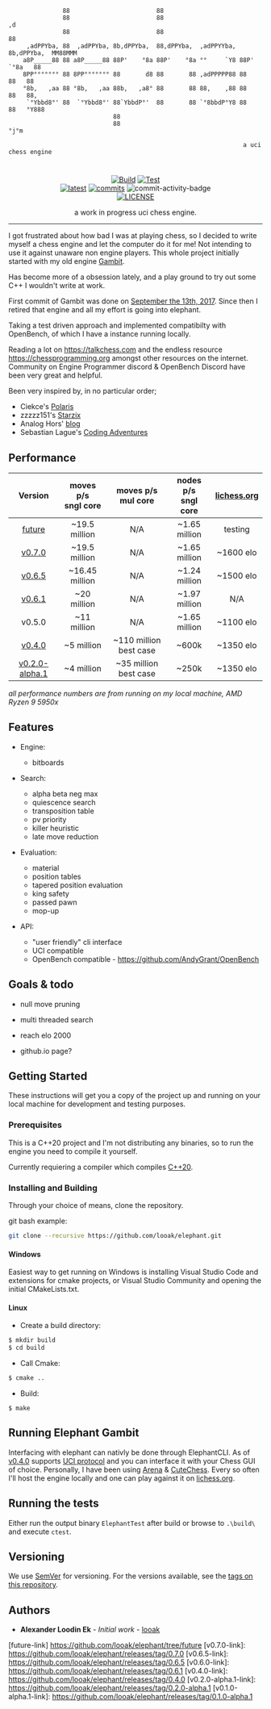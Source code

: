 ```
               88                        88
               88                        88                                   ,d
               88                        88                                   88
     ,adPPYba, 88  ,adPPYba, 8b,dPPYba,  88,dPPYba,  ,adPPYYba, 8b,dPPYba,  MM88MMM
    a8P_____88 88 a8P_____88 88P'    °8a 88P'    °8a °°     `Y8 88P'   `°8a   88
    8PP°°°°°°° 88 8PP°°°°°°° 88       d8 88       88 ,adPPPPP88 88       88   88
    °8b,   ,aa 88 °8b,   ,aa 88b,   ,a8° 88       88 88,    ,88 88       88   88,
     `°Ybbd8°' 88  `°Ybbd8°' 88`YbbdP°'  88       88 `°8bbdP°Y8 88       88   °Y888
                             88
                             88                                                °j°m

                                                                 a uci chess engine
```

<div align="center">

# 
[![Build][build-badge]][build-link]
[![Test][test-badge]][test-link] </br>
[![latest][release-badge]][release-link]
[![commits][commits-badge]][commits-link] 
![commit-activity-badge]</br>
[![LICENSE][license-badge]][license-link]

a work in progress uci chess engine.
</div>

---
I got frustrated about how bad I was at playing chess, so I decided to write myself a chess engine and let the computer do it for me! Not intending to use it against unaware non engine players. This whole project initially started with my old engine [Gambit](https://github.com/looak/Gambit).

Has become more of a obsession lately, and a play ground to try out some C++ I wouldn't write at work.

First commit of Gambit was done on [September the 13th, 2017](https://github.com/looak/Gambit/commit/73ed8535876da5e2de65c7e9c1351b21b536912e). Since then I retired that engine and all my effort is going into elephant.

Taking a test driven approach and implemented compatibilty with OpenBench, of which I have a instance running locally.

Reading a lot on https://talkchess.com and the endless resource https://chessprogramming.org amongst other resources on the internet.
Community on Engine Programmer discord & OpenBench Discord have been very great and helpful.

 Been very inspired by, in no particular order;
- Ciekce's [Polaris](https://github.com/Ciekce/Polaris)
- zzzzz151's [Starzix](https://github.com/zzzzz151/Starzix)
- Analog Hors' [blog](https://analog-hors.github.io/site/home/)
- Sebastian Lague's [Coding Adventures](https://www.youtube.com/@SebastianLague)

## Performance

| Version | moves p/s<br>sngl core | moves p/s<br>mul core|nodes p/s<br>sngl core|[lichess.org]([lichess-link]) |
|:-------:|:---:|:---:|:---:|:---:|
|[future]([future-link])|~19.5 million| N/A | ~1.65 million | testing |
|[v0.7.0]([v0.7.0-link])|~19.5 million| N/A | ~1.65 million | ~1600 elo |
|[v0.6.5]([v0.6.5-link])|~16.45 million| N/A | ~1.24 million | ~1500 elo |
|[v0.6.1]([v0.6.0-link])|~20 million| N/A | ~1.97 million | N/A |
|v0.5.0|~11 million| N/A | ~1.65 million | ~1100 elo |
|[v0.4.0]([v0.4.0-link])|~5 million|~110 million best case | ~600k | ~1350 elo |
|[v0.2.0-alpha.1]([v0.2.0-alpha.1-link])| ~4 million | ~35 million best case | ~250k | ~1350 elo |

*all performance numbers are from running on my local machine, AMD Ryzen 9 5950x*


## Features

* Engine:
    * bitboards

* Search:
    * alpha beta neg max
    * quiescence search
    * transposition table
    * pv priority
    * killer heuristic
    * late move reduction

* Evaluation:
    * material
    * position tables
    * tapered position evaluation
    * king safety
    * passed pawn
    * mop-up

* API:
    * "user friendly" cli interface
    * UCI compatible
    * OpenBench compatible - https://github.com/AndyGrant/OpenBench

## Goals & todo

* null move pruning
* multi threaded search
* reach elo 2000

* github.io page?

## Getting Started

These instructions will get you a copy of the project up and running on your local machine for development and testing purposes. 

### Prerequisites

This is a C++20 project and I'm not distributing any binaries, so to run the engine you need to compile it yourself.

Currently requiering a compiler which compiles [C++20](https://en.cppreference.com/w/cpp/20).

### Installing and Building

Through your choice of means, clone the repository.

git bash example:

```bash
git clone --recursive https://github.com/looak/elephant.git
```

#### Windows

Easiest way to get running on Windows is installing Visual Studio Code and extensions for cmake projects, or Visual Studio Community and opening the initial CMakeLists.txt.

#### Linux

* Create a build directory:

```bash
$ mkdir build
$ cd build
```

* Call Cmake:

```bash
$ cmake ..
```

* Build:

```
$ make
```

## Running Elephant Gambit

Interfacing with elephant can nativly be done through ElephantCLI. As of [v0.4.0]([v0.4.0-link]) supports [UCI protocol]([uci-link]) and you can interface it with your Chess GUI of choice. Personally, I have been using [Arena](http://www.playwitharena.de/) & [CuteChess](https://cutechess.com/). Every so often I'll host the engine locally and one can play against it on [lichess.org]([lichess-link]).

## Running the tests

Either run the output binary `ElephantTest` after build or browse to `.\build\` and execute `ctest`.


## Versioning

We use [SemVer](http://semver.org/) for versioning. For the versions available, see the [tags on this repository](https://github.com/looak/elephant/tags). 

## Authors

* **Alexander Loodin Ek** - *Initial work* - [looak](https://github.com/looak)

[build-link]:           https://github.com/looak/elephant/actions/workflows/build.yml
[test-link]:            https://github.com/looak/elephant/actions/workflows/test.yml
[license-link]:         https://github.com/looak/elephant/blob/main/LICENSE
[release-link]:         https://github.com/looak/elephant/releases/latest
[commits-link]:         https://github.com/looak/elephant/commits/main

[lichess-link]:         https://lichess.org/@/elephantgambitengine
[uci-link]:             https://www.wbec-ridderkerk.nl/html/UCIProtocol.html

[head-link]:            https://github.com/looak/elephant/
[future-link]           https://github.com/looak/elephant/tree/future
[v0.7.0-link]:          https://github.com/looak/elephant/releases/tag/0.7.0
[v0.6.5-link]:          https://github.com/looak/elephant/releases/tag/0.6.5
[v0.6.0-link]:          https://github.com/looak/elephant/releases/tag/0.6.1
[v0.4.0-link]:          https://github.com/looak/elephant/releases/tag/0.4.0
[v0.2.0-alpha.1-link]:  https://github.com/looak/elephant/releases/tag/0.2.0-alpha.1
[v0.1.0-alpha.1-link]:  https://github.com/looak/elephant/releases/tag/0.1.0-alpha.1


[build-badge]:          https://img.shields.io/github/actions/workflow/status/looak/elephant/build.yml?logo=github&style=for-the-badge
[test-badge]:           https://img.shields.io/github/actions/workflow/status/looak/elephant/test.yml?label=test&logo=github&style=for-the-badge
[license-badge]:        https://img.shields.io/github/license/looak/elephant?style=flat-square
[release-badge]:        https://img.shields.io/github/v/release/looak/elephant?style=flat-square
[commits-badge]:        https://img.shields.io/github/commits-since/looak/elephant/latest?style=flat-square
[commit-activity-badge]:https://img.shields.io/github/commit-activity/w/looak/elephant?style=flat-square


